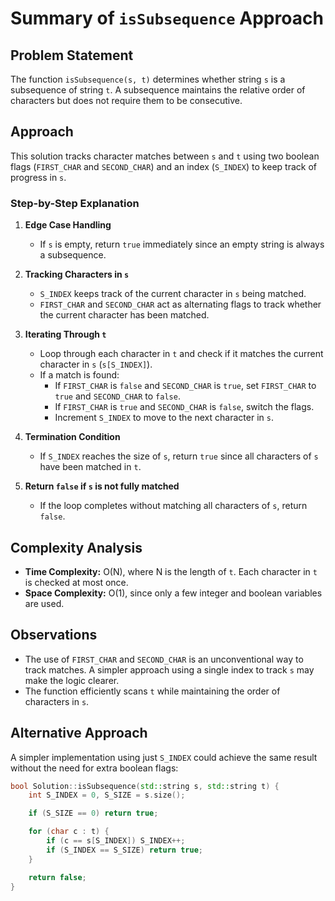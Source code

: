 # Summary of `isSubsequence` Approach

## Problem Statement

The function `isSubsequence(s, t)` determines whether string `s` is a subsequence of string `t`. A subsequence maintains the relative order of characters but does not require them to be consecutive.

## Approach

This solution tracks character matches between `s` and `t` using two boolean flags (`FIRST_CHAR` and `SECOND_CHAR`) and an index (`S_INDEX`) to keep track of progress in `s`.

### Step-by-Step Explanation

1. **Edge Case Handling**

   - If `s` is empty, return `true` immediately since an empty string is always a subsequence.

2. **Tracking Characters in `s`**

   - `S_INDEX` keeps track of the current character in `s` being matched.
   - `FIRST_CHAR` and `SECOND_CHAR` act as alternating flags to track whether the current character has been matched.

3. **Iterating Through `t`**

   - Loop through each character in `t` and check if it matches the current character in `s` (`s[S_INDEX]`).
   - If a match is found:
     - If `FIRST_CHAR` is `false` and `SECOND_CHAR` is `true`, set `FIRST_CHAR` to `true` and `SECOND_CHAR` to `false`.
     - If `FIRST_CHAR` is `true` and `SECOND_CHAR` is `false`, switch the flags.
     - Increment `S_INDEX` to move to the next character in `s`.

4. **Termination Condition**

   - If `S_INDEX` reaches the size of `s`, return `true` since all characters of `s` have been matched in `t`.

5. **Return `false` if `s` is not fully matched**
   - If the loop completes without matching all characters of `s`, return `false`.

## Complexity Analysis

- **Time Complexity:** O(N), where N is the length of `t`. Each character in `t` is checked at most once.
- **Space Complexity:** O(1), since only a few integer and boolean variables are used.

## Observations

- The use of `FIRST_CHAR` and `SECOND_CHAR` is an unconventional way to track matches. A simpler approach using a single index to track `s` may make the logic clearer.
- The function efficiently scans `t` while maintaining the order of characters in `s`.

## Alternative Approach

A simpler implementation using just `S_INDEX` could achieve the same result without the need for extra boolean flags:

```cpp
bool Solution::isSubsequence(std::string s, std::string t) {
    int S_INDEX = 0, S_SIZE = s.size();

    if (S_SIZE == 0) return true;

    for (char c : t) {
        if (c == s[S_INDEX]) S_INDEX++;
        if (S_INDEX == S_SIZE) return true;
    }

    return false;
}
```
